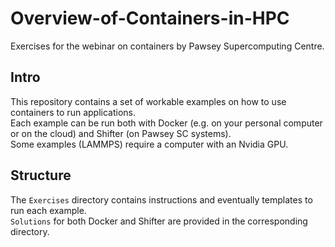 # Overview-of-Containers-in-HPC
Exercises for the webinar on containers by Pawsey Supercomputing Centre.

Intro
-----
This repository contains a set of workable examples on how to use containers to run applications.  
Each example can be run both with Docker (e.g. on your personal computer or on the cloud) and Shifter (on Pawsey SC systems).  
Some examples (LAMMPS) require a computer with an Nvidia GPU.

Structure
---------
The `Exercises` directory contains instructions and eventually templates to run each example.  
`Solutions` for both Docker and Shifter are provided in the corresponding directory.

